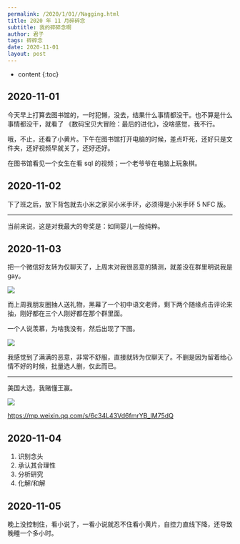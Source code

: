 ```yaml
---
permalink: /2020/1/01//Nagging.html
title: 2020 年 11 月碎碎念
subtitle: 我的碎碎念啊
author: 君子
tags: 碎碎念
date: 2020-11-01
layout: post
---
```

* content
{:toc}
## 2020-11-01

今天早上打算去图书馆的，一时犯懒，没去，结果什么事情都没干。也不算是什么事情都没干，就看了 《数码宝贝大冒险：最后的进化》，没啥感觉，我不行。

哦，不止，还看了小黄片。下午在图书馆打开电脑的时候，差点吓死，还好只是文件夹，还好视频早就关了，还好还好。

在图书馆看见一个女生在看 sql 的视频；一个老爷爷在电脑上玩象棋。

## 2020-11-02

下了班之后，放下背包就去小米之家买小米手环，必须得是小米手环 5 NFC 版。

***

当前来说，这是对我最大的夸奖是：如同婴儿一般纯粹。

## 2020-11-03

把一个微信好友转为仅聊天了，上周末对我很恶意的猜测，就差没在群里明说我是 gay。

![](https://img.lbjheiheihei.xyz/FiRFWGYONVpY7WdOPFNaruwKrJ5F)

而上周我朋友圈抽人送礼物，黑幕了一个初中语文老师，剩下两个随缘点击评论来抽，刚好都在三个人刚好都在那个群里面。

一个人说羡慕，为啥我没有，然后出现了下图。

![](https://img.lbjheiheihei.xyz/Frt_164iw8ry1c-4PknKwHD8mQG6)

我感觉到了满满的恶意，非常不舒服，直接就转为仅聊天了。不删是因为留着给心情不好的时候，批量选人删，仅此而已。

***

美国大选，我赌懂王赢。

![](https://img.lbjheiheihei.xyz/Fh1NcQ3BULp4TY3w3lM2N9jxy3gc)

https://mp.weixin.qq.com/s/6c34L43Vd6fmrYB_lM75dQ

## 2020-11-04

1. 识别念头
2. 承认其合理性
3. 分析研究
4. 化解/和解

## 2020-11-05

晚上没控制住，看小说了，一看小说就忍不住看小黄片，自控力直线下降，还导致晚睡一个多小时。

